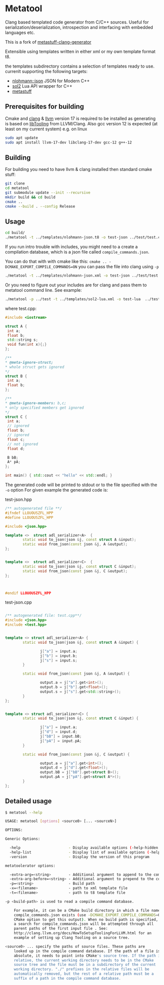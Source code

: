 # Metatool

Clang based templated code generator from C/C++ sources. Useful for serialization/deserialization, introspection and interfacing with embedded languages etc.

This is a fork of [metastuff-clang-generator](https://github.com/btaczala/metastuff-clang-generator)

Extensible using templates written in either xml or my own template format t8.

the templates subdirectory contains a selection of templates ready to use. currenlt supporting the following targets:
* [nlohmann::json](https://github.com/nlohmann/json) JSON for Modern C++
* [sol2](https://github.com/ThePhD/sol2) Lua API wrapper for C++
* [metastuff](https://github.com/eliasdaler/MetaStuff)

## Prerequisites for building

Cmake and [clang](https://clang.llvm.org/) & [llvm](https://llvm.org/) version 17 is required to be installed as generating is based on [libTooling](https://clang.llvm.org/docs/LibTooling.html) from LLVM/Clang.
Also gcc version 12 is expected (at least on my current system)
e.g. on linux

```sh
sudo apt update
sudo apt install llvm-17-dev libclang-17-dev gcc-12 g++-12
```

## Building

For building you need to have llvm & clang installed then standard cmake stuff:

```sh
git clone
cd metatool
git submodule update --init --recursive
mkdir build && cd build
cmake ..
cmake --build . --config Release
```

## Usage
 ```sh
 cd build/
 ./metatool -t ../templates/nlohmann-json.t8 -o test-json ../test/test.cpp -- -std=c++20
 ```
If you run intro trouble with includes, you might need to a create a compilation database, which is a json file called `compile_commands.json`.

You can do that with with cmake like this: `cmake .. -DCMAKE_EXPORT_COMPILE_COMMANDS=ON` you can pass the file into clang using `-p`

 ```sh
 ./metatool -t ../templates/nlohmann-json.xml -o test-json ../test/test.cpp -- -p /path/to/compile_commands.json
 ```

Or you need to figure out your includes are for clang and pass them to metatool command line. See example:

 ```sh
 ./metatool -p ../test -t ../templates/sol2-lua.xml -o test-lua  ../test/test.cpp -- -I/include/path/here -std=c++17
 ```

 where test.cpp:

 ```cpp
#include <iostream>

struct A {
  int a;
  float b;
  std::string s;
  void fun(int x){;}
};

/**
 * @meta-ignore-struct;
 * whole struct gets ignored
 */
struct B {
  int a;
  float b;
};

/**
 * @meta-ignore-members: b,c;
 * only specified members get ignored
 */
struct C {
  int a;
  // ignored
  float b;
  // ignored
  float c;
  // not ignored
  float d;

  B bB;
  A* pA;
};

int main() { std::cout << "hello" << std::endl; }
```

The generated code will be printed to stdout or to the file specified with the `-o` option
For given example the generated code is:

test-json.hpp
```cpp
/** autogenerated file **/
#ifndef LLOUOUSZFL_HPP
#define LLOUOUSZFL_HPP

#include <json.hpp>

template <>  struct adl_serializer<A>  {
        static void to_json(json &j, const struct A &input);
        static void from_json(const json &j, A &output);
};


template <>  struct adl_serializer<C>  {
        static void to_json(json &j, const struct C &input);
        static void from_json(const json &j, C &output);
};



#endif LLOUOUSZFL_HPP
```

test-json.cpp
```cpp

/** autogenerated file: test.cpp**/
#include <json.hpp>
#include <test.hpp>


template <> struct adl_serializer<A> {
        static void to_json(json &j, const struct A &input) {

                j["a"] = input.a;
                j["b"] = input.b;
                j["s"] = input.s;
        }

        static void from_json(const json &j, A &output) {

                output.a = j["a"].get<int>();
                output.b = j["b"].get<float>();
                output.s = j["s"].get<std::string>();
        }
};


template <> struct adl_serializer<C> {
        static void to_json(json &j, const struct C &input) {

                j["a"] = input.a;
                j["d"] = input.d;
                j["bB"] = input.bB;
                j["pA"] = input.pA;
        }

        static void from_json(const json &j, C &output) {

                output.a = j["a"].get<int>();
                output.d = j["d"].get<float>();
                output.bB = j["bB"].get<struct B>();
                output.pA = j["pA"].get<struct A*>();
        }
};


```

## Detailed usage

```sh
$ metatool --help

USAGE: metatool [options] <source0> [... <sourceN>]

OPTIONS:

Generic Options:

  -help                      - Display available options (-help-hidden for more)
  -help-list                 - Display list of available options (-help-list-hidden for more)
  -version                   - Display the version of this program

metatoolerator options:

  -extra-arg=<string>        - Additional argument to append to the compiler command line
  -extra-arg-before=<string> - Additional argument to prepend to the compiler command line
  -p=<string>                - Build path
  -x=<filename>              - path to xml template file
  -t=<filename>              - path to t8 template file

-p <build-path> is used to read a compile command database.

	For example, it can be a CMake build directory in which a file named
	compile_commands.json exists (use -DCMAKE_EXPORT_COMPILE_COMMANDS=ON
	CMake option to get this output). When no build path is specified,
	a search for compile_commands.json will be attempted through all
	parent paths of the first input file . See:
	http://clang.llvm.org/docs/HowToSetupToolingForLLVM.html for an
	example of setting up Clang Tooling on a source tree.

<source0> ... specify the paths of source files. These paths are
	looked up in the compile command database. If the path of a file is
	absolute, it needs to point into CMake's source tree. If the path is
	relative, the current working directory needs to be in the CMake
	source tree and the file must be in a subdirectory of the current
	working directory. "./" prefixes in the relative files will be
	automatically removed, but the rest of a relative path must be a
	suffix of a path in the compile command database.
```
